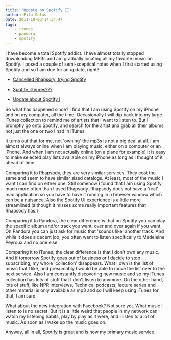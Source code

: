 ```yaml
---
title: "Update on Spotify II"
author: Pito Salas
date: 2011-10-03T14:34:47
tags:
    - itunes
    - pandora
    - spotify
---
```




I have become a total Spotify addict. I have almost totally stopped
downloading MP3s and am gradually locating all my favorite music on Spotify. I
posed a couple of semi-sceptical notes when I first started using Spotify and
so I am due for an update, right?

  * [Cancelled Rhapsory, trying Spotify](</2011/07/17/cancelled-rhapsody-trying-spotify/>)

  * [Spotify, Genres???](</2011/07/17/spotify-generes/>)

  * [Update about Spotify I](</2011/07/21/update-about-spotify/>)

So what has happened since? I find that I am using Spotify on my iPhone and on
my computer, all the time. Occasionally I will dip back into my large iTunes
collection to remind me of artists that I want to listen to. But I promptly go
onto Spotify, and search for the artist and grab all their albums not just the
one or two I had in iTunes.

It turns out that for me, not 'owning' the mp3s is not a big deal at all. I am
almost always online when I am playing music, either on a computer or an
iPhone. And when I am not actually online (on a plane for example) it is easy
to make selected play lists available on my iPhone as long as I thought of it
ahead of time.

Comparing it to Rhapsody, they are very similar services. They cost the same
and seem to have similar sized catalogs. At least, most of the music I want I
can find on either one. Still somehow I found that I am using Spotify much
more often than I used Rhapsody. Rhapsody does not have a 'real' mac
application so you have to have it running in a browser window which can be a
nuisance. Also the Spotify UI experience is a little more streamlined
(although it misses some really important features that Rhapsody has.)

Comparing it to Pandora, the clear difference is that on Spotify you can play
the specific album and/or track you want, over and over again if you want. On
Pandora you can just ask for music that 'sounds like' another track. And while
it does a decent job, you often want to listen specifically to Madeleine
Peyroux and no one else.

Comparing it to iTunes, the clear difference is that I don't own any music.
And if tomorrow Spotify goes out of business or I decide to stop subscribing,
my whole 'collection' disappears. What I own is the list of music that I like,
and presumably I would be able to move the list over to the next service. Also
I am constantly discovering new music and so my iTunes collection has lots of
stuff that I don't listen to anymore. On the other hand, lots of stuff, like
NPR interviews, Technical podcasts, lecture series and other material is only
available as mp3 and so I will keep using iTunes for that, I am sure.

What about the new integration with Facebook? Not sure yet. What music I
listen to is no secret. But it is a little weird that people in my network can
watch my listening habits, play by play as it were, and I listen to a lot of
music. As soon as I wake up the music goes on.

Anyway, all in all, Spotify is great and is now my primary music service.


